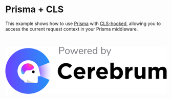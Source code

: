 # Prisma + CLS

This example shows how to use [Prisma](https://www.prisma.io/) with [CLS-hooked](https://www.npmjs.com/package/cls-hooked), allowing you to access the current request context in your Prisma middleware.

<div align="center">
  <br>
  <br>
  <a href="https://www.cerebrum.com/" target="_blank">
    <img src="poweredByCerebrum.svg">
  </a>
</div>
